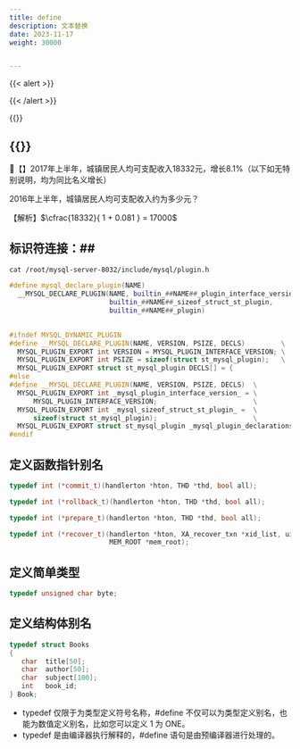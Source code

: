 ```yaml
---
title: define
description: 文本替换
date: 2023-11-17
weight: 30000


---
```


<style>
th, td {
  border: 1px solid rgb(190, 190, 190);
}
</style>
{{< alert >}}


{{< /alert >}}


{{<alert>}}


{{</alert>}}
---
&#128311;【】2017年上半年，城镇居民人均可支配收入18332元，增长8.1%（以下如无特别说明，均为同比名义增长）

2016年上半年，城镇居民人均可支配收入约为多少元？

【解析】$\cfrac{18332}{ 1 + 0.081 } = 17000$



## 标识符连接：\#\#

`cat /root/mysql-server-8032/include/mysql/plugin.h`
```c++
#define mysql_declare_plugin(NAME)                                        \
  __MYSQL_DECLARE_PLUGIN(NAME, builtin_##NAME##_plugin_interface_version, \
                         builtin_##NAME##_sizeof_struct_st_plugin,        \
                         builtin_##NAME##_plugin)
```






##



```c++
#ifndef MYSQL_DYNAMIC_PLUGIN
#define __MYSQL_DECLARE_PLUGIN(NAME, VERSION, PSIZE, DECLS)         \
  MYSQL_PLUGIN_EXPORT int VERSION = MYSQL_PLUGIN_INTERFACE_VERSION; \
  MYSQL_PLUGIN_EXPORT int PSIZE = sizeof(struct st_mysql_plugin);   \
  MYSQL_PLUGIN_EXPORT struct st_mysql_plugin DECLS[] = {
#else
#define __MYSQL_DECLARE_PLUGIN(NAME, VERSION, PSIZE, DECLS)  \
  MYSQL_PLUGIN_EXPORT int _mysql_plugin_interface_version_ = \
      MYSQL_PLUGIN_INTERFACE_VERSION;                        \
  MYSQL_PLUGIN_EXPORT int _mysql_sizeof_struct_st_plugin_ =  \
      sizeof(struct st_mysql_plugin);                        \
  MYSQL_PLUGIN_EXPORT struct st_mysql_plugin _mysql_plugin_declarations_[] = {
#endif
```



## 定义函数指针别名

```c++
typedef int (*commit_t)(handlerton *hton, THD *thd, bool all);

typedef int (*rollback_t)(handlerton *hton, THD *thd, bool all);

typedef int (*prepare_t)(handlerton *hton, THD *thd, bool all);

typedef int (*recover_t)(handlerton *hton, XA_recover_txn *xid_list, uint len,
                         MEM_ROOT *mem_root);
```





## 定义简单类型

```c++
typedef unsigned char byte;


```

## 定义结构体别名


```c++
typedef struct Books
{
   char  title[50];
   char  author[50];
   char  subject[100];
   int   book_id;
} Book;
```


- typedef 仅限于为类型定义符号名称，#define 不仅可以为类型定义别名，也能为数值定义别名，比如您可以定义 1 为 ONE。
- typedef 是由编译器执行解释的，#define 语句是由预编译器进行处理的。



















